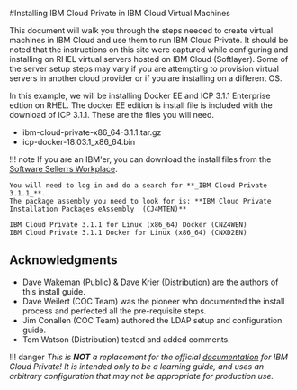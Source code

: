 #Installing IBM Cloud Private in IBM Cloud Virtual Machines

This document will walk you through the steps needed to create virtual machines in IBM Cloud and use them to run IBM Cloud Private. It should be noted that the instructions on this site were captured while configuring and installing on RHEL virtual servers hosted on IBM Cloud (Softlayer). Some of the server setup steps may vary if you are attempting to provision virtual servers in another cloud provider or if you are installing on a different OS. 

In this example, we will be installing Docker EE and ICP 3.1.1 Enterprise edtion on RHEL. The docker EE edition is install file is included with the download of ICP 3.1.1. These are the files you will need. 

- ibm-cloud-private-x86_64-3.1.1.tar.gz  
- icp-docker-18.03.1_x86_64.bin

!!! note
    If you are an IBM'er, you can download the install files from the [Software Sellerrs Workplace](https://w3-03.ibm.com/software/xl/download/ticket.wss). 
    
    You will need to log in and do a search for **_IBM Cloud Private 3.1.1_**. 
    The package assembly you need to look for is: **IBM Cloud Private Installation Packages eAssembly  (CJ4MTEN)**

    IBM Cloud Private 3.1.1 for Linux (x86_64) Docker (CNZ4WEN)
    IBM Cloud Private 3.1.1 Docker for Linux (x86_64) (CNXD2EN)



## Acknowledgments
- Dave Wakeman (Public) & Dave Krier (Distribution) are the authors of this install guide.
- Dave Weilert (COC Team) was the pioneer who documented the install process and perfected all the pre-requisite steps.
- Jim Conallen (COC Team) authored the LDAP setup and configuration guide.
- Tom Watson (Distribution) tested and added comments.

!!! danger
    _This is **NOT** a replacement for the official [documentation](https://www.ibm.com/support/knowledgecenter/en/SSBS6K_3.1.1/kc_welcome_containers.html) for IBM Cloud Private!  It is intended only to be a learning guide, and uses an arbitrary configuration that may not be appropriate for production use._

